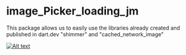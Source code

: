 # image_Picker_loading_jm

This package allows us to easily use the libraries already created and published in dart.dev "shimmer" and "cached_network_image"

[![Alt text](https://img.youtube.com/vi/WxKQegyY8L0/0.jpg)](https://www.youtube.com/watch?v=WxKQegyY8L0)